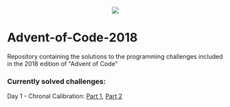 <p align="center">
 <img src=http://www.brianbunke.com/images/aoc2017.png>
</p>

# Advent-of-Code-2018
Repository containing the solutions to the programming challenges included in the 2018 edition of "Advent of Code"

### Currently solved challenges:

Day 1 - Chronal Calibration: [Part 1](https://github.com/AlexGascon/Advent-of-Code/blob/master/2018/Day_01/part_1.ex), [Part 2](https://github.com/AlexGascon/Advent-of-Code/blob/master/2018/Day_01/part_2.ex)
